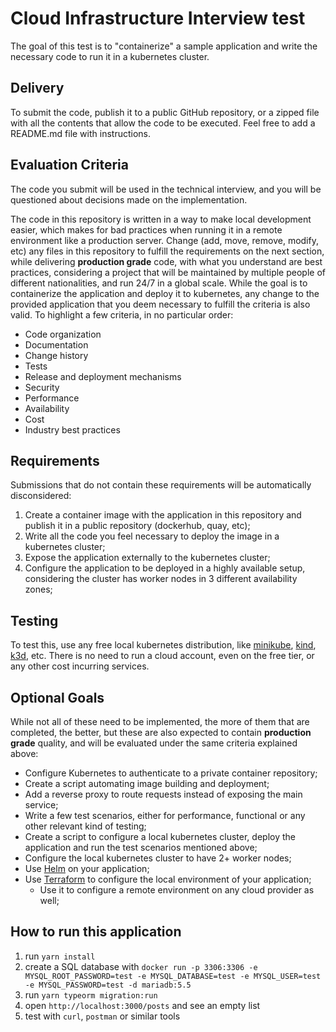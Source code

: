 # Cloud Infrastructure Interview test

The goal of this test is to "containerize" a sample application and write the necessary code to run it in a kubernetes cluster.

## Delivery

To submit the code, publish it to a public GitHub repository, or a zipped file with all the contents that allow the code to be executed. Feel free to add a README.md file with instructions.

## Evaluation Criteria

The code you submit will be used in the technical interview, and you will be questioned about decisions made on the implementation.

The code in this repository is written in a way to make local development easier, which makes for bad practices when running it in a remote environment like a production server.
Change (add, move, remove, modify, etc) any files in this repository to fulfill the requirements on the next section, while delivering **production grade** code, with what you understand are best practices, considering a project that will be maintained by multiple people
of different nationalities, and run 24/7 in a global scale.
While the goal is to containerize the application and deploy it to kubernetes, any change to the provided application that you deem necessary to fulfill the criteria is also valid.
To highlight a few criteria, in no particular order:

- Code organization
- Documentation
- Change history
- Tests
- Release and deployment mechanisms
- Security
- Performance
- Availability
- Cost
- Industry best practices

## Requirements

Submissions that do not contain these requirements will be automatically disconsidered:

1. Create a container image with the application in this repository and publish it in a public repository (dockerhub, quay, etc);
2. Write all the code you feel necessary to deploy the image in a kubernetes cluster;
3. Expose the application externally to the kubernetes cluster;
4. Configure the application to be deployed in a highly available setup, considering the cluster has worker nodes in 3 different availability zones;

## Testing

To test this, use any free local kubernetes distribution, like [minikube](https://github.com/kubernetes/minikube), [kind](https://kind.sigs.k8s.io/), [k3d](https://k3d.io), etc.
There is no need to run a cloud account, even on the free tier, or any other cost incurring services.

## Optional Goals

While not all of these need to be implemented, the more of them that are completed, the better, but these are also expected to contain **production grade** quality, and will be evaluated under the same criteria explained above:

- Configure Kubernetes to authenticate to a private container repository;
- Create a script automating image building and deployment;
- Add a reverse proxy to route requests instead of exposing the main service;
- Write a few test scenarios, either for performance, functional or any other relevant kind of testing;
- Create a script to configure a local kubernetes cluster, deploy the application and run the test scenarios mentioned above;
- Configure the local kubernetes cluster to have 2+ worker nodes;
- Use [Helm](https://helm.sh/) on your application;
- Use [Terraform](https://www.terraform.io/) to configure the local environment of your application;
  - Use it to configure a remote environment on any cloud provider as well;  

## How to run this application

1. run `yarn install`
2. create a SQL database with `docker run -p 3306:3306 -e MYSQL_ROOT_PASSWORD=test -e MYSQL_DATABASE=test -e MYSQL_USER=test -e MYSQL_PASSWORD=test -d mariadb:5.5`
3. run `yarn typeorm migration:run`
4. open `http://localhost:3000/posts` and see an empty list
5. test with `curl`, `postman` or similar tools
